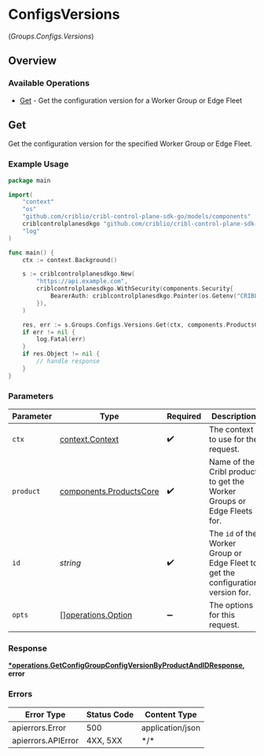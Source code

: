 # ConfigsVersions
(*Groups.Configs.Versions*)

## Overview

### Available Operations

* [Get](#get) - Get the configuration version for a Worker Group or Edge Fleet

## Get

Get the configuration version for the specified Worker Group or Edge Fleet.

### Example Usage

<!-- UsageSnippet language="go" operationID="getConfigGroupConfigVersionByProductAndId" method="get" path="/products/{product}/groups/{id}/configVersion" -->
```go
package main

import(
	"context"
	"os"
	"github.com/criblio/cribl-control-plane-sdk-go/models/components"
	criblcontrolplanesdkgo "github.com/criblio/cribl-control-plane-sdk-go"
	"log"
)

func main() {
    ctx := context.Background()

    s := criblcontrolplanesdkgo.New(
        "https://api.example.com",
        criblcontrolplanesdkgo.WithSecurity(components.Security{
            BearerAuth: criblcontrolplanesdkgo.Pointer(os.Getenv("CRIBLCONTROLPLANE_BEARER_AUTH")),
        }),
    )

    res, err := s.Groups.Configs.Versions.Get(ctx, components.ProductsCoreStream, "<id>")
    if err != nil {
        log.Fatal(err)
    }
    if res.Object != nil {
        // handle response
    }
}
```

### Parameters

| Parameter                                                                                   | Type                                                                                        | Required                                                                                    | Description                                                                                 |
| ------------------------------------------------------------------------------------------- | ------------------------------------------------------------------------------------------- | ------------------------------------------------------------------------------------------- | ------------------------------------------------------------------------------------------- |
| `ctx`                                                                                       | [context.Context](https://pkg.go.dev/context#Context)                                       | :heavy_check_mark:                                                                          | The context to use for the request.                                                         |
| `product`                                                                                   | [components.ProductsCore](../../models/components/productscore.md)                          | :heavy_check_mark:                                                                          | Name of the Cribl product to get the Worker Groups or Edge Fleets for.                      |
| `id`                                                                                        | *string*                                                                                    | :heavy_check_mark:                                                                          | The <code>id</code> of the Worker Group or Edge Fleet to get the configuration version for. |
| `opts`                                                                                      | [][operations.Option](../../models/operations/option.md)                                    | :heavy_minus_sign:                                                                          | The options for this request.                                                               |

### Response

**[*operations.GetConfigGroupConfigVersionByProductAndIDResponse](../../models/operations/getconfiggroupconfigversionbyproductandidresponse.md), error**

### Errors

| Error Type         | Status Code        | Content Type       |
| ------------------ | ------------------ | ------------------ |
| apierrors.Error    | 500                | application/json   |
| apierrors.APIError | 4XX, 5XX           | \*/\*              |